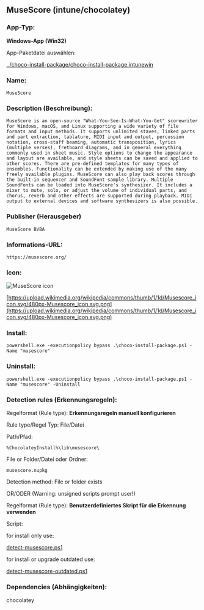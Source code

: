 ## MuseScore (intune/chocolatey)

### App-Typ:

__Windows-App (Win32)__

App-Paketdatei auswählen:

[../choco-install-package/choco-install-package.intunewin](../choco-install-package/choco-install-package.intunewin?raw=true)


### Name:

```
MuseScore
```

### Description (Beschreibung):

```
MuseScore is an open-source "What-You-See-Is-What-You-Get" scorewriter for Windows, macOS, and Linux supporting a wide variety of file formats and input methods. It supports unlimited staves, linked parts and part extraction, tablature, MIDI input and output, percussion notation, cross-staff beaming, automatic transposition, lyrics (multiple verses), fretboard diagrams, and in general everything commonly used in sheet music. Style options to change the appearance and layout are available, and style sheets can be saved and applied to other scores. There are pre-defined templates for many types of ensembles. Functionality can be extended by making use of the many freely available plugins. MuseScore can also play back scores through the built-in sequencer and SoundFont sample library. Multiple SoundFonts can be loaded into MuseScore's synthesizer. It includes a mixer to mute, solo, or adjust the volume of individual parts, and chorus, reverb and other effects are supported during playback. MIDI output to external devices and software synthesizers is also possible.
```

### Publisher (Herausgeber)

```
MuseScore BVBA
```


### Informations-URL:

```
https://musescore.org/
```

### Icon:

![MuseScore icon](https://upload.wikimedia.org/wikipedia/commons/thumb/1/1d/Musescore_icon.svg/120px-Musescore_icon.svg.png)

[https://upload.wikimedia.org/wikipedia/commons/thumb/1/1d/Musescore_icon.svg/480px-Musescore_icon.svg.png](https://upload.wikimedia.org/wikipedia/commons/thumb/1/1d/Musescore_icon.svg/480px-Musescore_icon.svg.png)


### Install:
```
powershell.exe -executionpolicy bypass .\choco-install-package.ps1 -Name "musescore"
```


### Uninstall:
```
powershell.exe -executionpolicy bypass .\choco-install-package.ps1 -Name "musescore" -Uninstall
```


### Detection rules (Erkennungsregeln):

Regelformat (Rule type): __Erkennungsregeln manuell konfigurieren__

Rule type/Regel Typ: File/Datei

Path/Pfad:

```
%ChocolateyInstall%\lib\musescore\
```


File or Folder/Datei oder Ordner:

```
musescore.nupkg
```

Detection method: File or folder exists


OR/ODER (Warning: unsigned scripts prompt user!)

Regelformat (Rule type): __Benutzerdefiniertes Skript für die Erkennung verwenden__

Script:

for install only use:

[detect-musescore.ps1](./detect-musescore.ps1)

for install or upgrade outdated use:

[detect-musescore-outdated.ps1](./detect-musescore-outdated.ps1)

### Dependencies (Abhängigkeiten):

chocolatey
